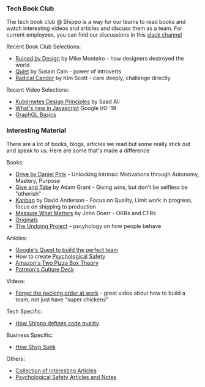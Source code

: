 ### Tech Book Club

The tech book club @ Shippo is a way for our teams to read books and watch interesting videos and articles and discuss them as a team.  For current employees, you can find our discussions in this [slack channel](https://shippo.slack.com/messages/CJC6DLVC2)

Recent Book Club Selections:

- [Ruined by Design](https://www.goodreads.com/book/show/44432844-ruined-by-design) by Mike Monteiro - how designers destroyed the world
- [Quiet](https://www.goodreads.com/book/show/8520610-quiet) by Susain Cain - power of introverts
- [Radical Candor](https://www.goodreads.com/book/show/29939161-radical-candor) by Kim Scott - care deeply, challenge directly

Recent Video Selections:

- [Kubernetes Design Principles](https://www.youtube.com/watch?v=ZuIQurh_kDk) by Saad Ali
- [What's new in Javascript](https://www.youtube.com/watch?v=c0oy0vQKEZE) Google I/O '19
- [GraphQL Basics](https://www.youtube.com/watch?v=lAJWHHUz8_8)

### Interesting Material

There are a lot of books, blogs, articles we read but some really stick out and speak to us.  Here are some that's made a difference

Books:
- [Drive by Daniel Pink](https://www.amazon.com/Drive-Surprising-Truth-About-Motivates/dp/1594484805/ref=sr_1_1?hvadid=177133589948&hvdev=c&hvlocphy=9031939&hvnetw=g&hvpos=1t1&hvqmt=e&hvrand=5940949412523741366&hvtargid=aud-647006051489%3Akwd-15696442862&keywords=drive+by+daniel+pink&qid=1554835746&s=gateway&sr=8-1) - Unlocking Intrinsic Motivations through Autonomy, Mastery, Purpose
- [Give and Take](https://www.amazon.com/Give-Take-Helping-Others-Success-ebook/dp/B00AFPTSI0/ref=sr_1_1?keywords=give+and+take&qid=1550941286&s=books&sr=1-1) by Adam Grant - Giving wins, but don't be selfless be "otherish"
- [Kanban](https://www.amazon.com/Kanban-Successful-Evolutionary-Technology-Business/dp/0984521402/ref=asc_df_0984521402/?tag=hyprod-20&linkCode=df0&hvadid=312118059795&hvpos=1o1&hvnetw=g&hvrand=2482511824469191831&hvpone=&hvptwo=&hvqmt=&hvdev=c&hvdvcmdl=&hvlocint=&hvlocphy=9061260&hvtargid=pla-457783630739&psc=1) by David Anderson - Focus on Quality, Limit work in progress, focus on shipping to production
- [Measure What Matters](https://www.amazon.com/Measure-What-Matters-Google-Foundation-ebook/dp/B078FZ9SYB/ref=sr_1_2?keywords=measure+what+matters&qid=1550941113&s=books&sr=1-2) by John Doerr - OKRs and CFRs
- [Originals](https://www.amazon.com/Originals-How-Non-Conformists-Move-World/dp/014312885X/ref=sr_1_2?keywords=originals&qid=1554835772&s=gateway&sr=8-2)
- [The Undoing Project](https://www.amazon.com/Undoing-Project-Friendship-Changed-Minds/dp/0393354776/ref=sr_1_1?keywords=the+undoing+project&qid=1554835816&s=gateway&sr=8-1) - pscyhology on how people behave

Articles:
- [Google's Quest to build the perfect team](https://www.nytimes.com/2016/02/28/magazine/what-google-learned-from-its-quest-to-build-the-perfect-team.html)
- How to create [Psychological Safety](https://hbr.org/2017/08/high-performing-teams-need-psychological-safety-heres-how-to-create-it)
- [Amazon's Two Pizza Box Theory](https://trello.com/c/WowtOMCo/29-amazon-2-pizza-box)
- [Patreon's Culture Deck](https://www.slideshare.net/TylerSeanPalmer/patreons-culture-deck)

Videos:
- [Forget the pecking order at work](https://www.ted.com/talks/margaret_heffernan_why_it_s_time_to_forget_the_pecking_order_at_work?language=en) - great video about how to build a team, not just have "super chickens"

Tech Specific:
- [How Shippo defines code quality](https://versionone.vc/sin-mei-code-quality/) 

Business Specific:
- [How Shyp Sunk](https://www.fastcompany.com/40549442/how-shyp-sunk-the-rise-and-fall-of-an-on-demand-startup)

Others:
- [Collection of Interesting Articles](https://trello.com/b/LZ4pww7N/dev-leadership-articles)
- [Psychological Safety Articles and Notes](https://trello.com/c/PaaC0uJ5/59-rework-google-on-psychological-safety)
